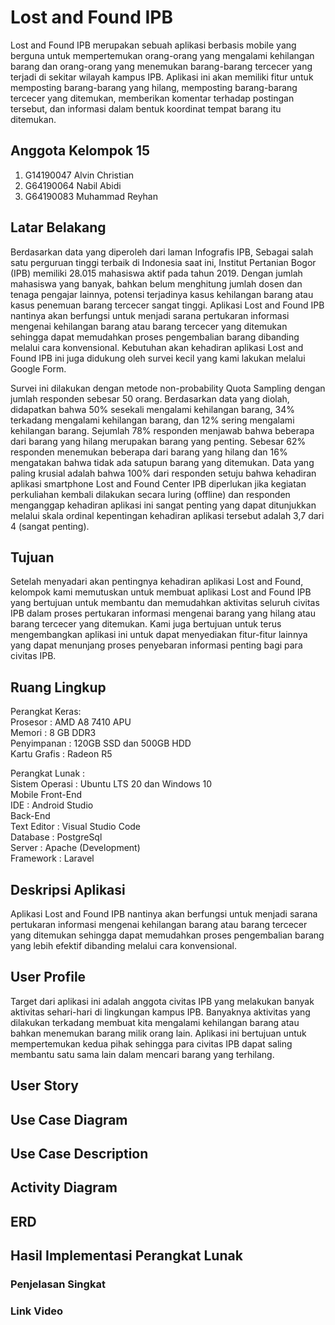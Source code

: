 # Lost and Found IPB

Lost and Found IPB merupakan sebuah aplikasi berbasis mobile yang berguna untuk mempertemukan orang-orang yang mengalami kehilangan barang dan orang-orang yang menemukan barang-barang tercecer yang terjadi di sekitar wilayah kampus IPB. Aplikasi ini akan memiliki fitur untuk memposting barang-barang yang hilang, memposting barang-barang tercecer yang ditemukan, memberikan komentar terhadap postingan tersebut, dan informasi dalam bentuk koordinat tempat barang itu ditemukan.

## Anggota Kelompok 15

1. G14190047 Alvin Christian
2. G64190064 Nabil Abidi
3. G64190083 Muhammad Reyhan

## Latar Belakang

Berdasarkan data yang diperoleh dari laman Infografis IPB, Sebagai salah satu perguruan tinggi terbaik di Indonesia saat ini, Institut Pertanian Bogor (IPB) memiliki 28.015 mahasiswa aktif pada tahun 2019. Dengan jumlah mahasiswa yang banyak, bahkan belum menghitung jumlah dosen dan tenaga pengajar lainnya, potensi terjadinya kasus kehilangan barang atau kasus penemuan barang tercecer sangat tinggi. Aplikasi Lost and Found IPB nantinya akan berfungsi untuk menjadi sarana pertukaran informasi mengenai kehilangan barang atau barang tercecer yang ditemukan sehingga dapat memudahkan proses pengembalian barang dibanding melalui cara konvensional. Kebutuhan akan kehadiran aplikasi Lost and Found IPB ini juga didukung oleh survei kecil yang kami lakukan melalui Google Form.

Survei ini dilakukan dengan metode non-probability Quota Sampling dengan jumlah responden sebesar 50 orang. Berdasarkan data yang diolah, didapatkan bahwa 50% sesekali mengalami kehilangan barang, 34% terkadang mengalami kehilangan barang, dan 12% sering mengalami kehilangan barang. Sejumlah 78% responden menjawab bahwa beberapa dari barang yang hilang merupakan barang yang penting. Sebesar 62% responden menemukan beberapa dari barang yang hilang dan 16% mengatakan bahwa tidak ada satupun barang yang ditemukan. Data yang paling krusial adalah bahwa 100% dari responden setuju bahwa kehadiran aplikasi smartphone Lost and Found Center IPB diperlukan jika kegiatan perkuliahan kembali dilakukan secara luring (offline) dan responden menganggap kehadiran aplikasi ini sangat penting yang dapat ditunjukkan melalui skala ordinal kepentingan kehadiran aplikasi tersebut adalah 3,7 dari 4 (sangat penting).

## Tujuan

Setelah menyadari akan pentingnya kehadiran aplikasi Lost and Found, kelompok kami memutuskan untuk membuat aplikasi Lost and Found IPB yang bertujuan untuk membantu dan memudahkan aktivitas seluruh civitas IPB dalam proses pertukaran informasi mengenai barang yang hilang atau barang tercecer yang ditemukan. Kami juga bertujuan untuk terus mengembangkan aplikasi ini untuk dapat menyediakan fitur-fitur lainnya yang dapat menunjang proses penyebaran informasi penting bagi para civitas IPB.

## Ruang Lingkup

Perangkat Keras:  
Prosesor	: AMD A8 7410 APU  
Memori	: 8 GB DDR3  
Penyimpanan	: 120GB SSD dan 500GB HDD  
Kartu Grafis	: Radeon R5  

Perangkat Lunak :  
Sistem Operasi : Ubuntu LTS 20 dan Windows 10  
Mobile Front-End  
IDE		 : Android Studio  
Back-End  
Text Editor	: Visual Studio Code  
Database	: PostgreSql  
Server		: Apache (Development)  
Framework	: Laravel  

## Deskripsi Aplikasi

Aplikasi Lost and Found IPB nantinya akan berfungsi untuk menjadi sarana pertukaran informasi mengenai kehilangan barang atau barang tercecer yang ditemukan sehingga dapat memudahkan proses pengembalian barang yang lebih efektif dibanding melalui cara konvensional.

## User Profile

Target dari aplikasi ini adalah anggota civitas IPB yang melakukan banyak aktivitas sehari-hari di lingkungan kampus IPB. Banyaknya aktivitas yang dilakukan terkadang membuat kita mengalami kehilangan barang atau bahkan menemukan barang milik orang lain. Aplikasi ini bertujuan untuk mempertemukan kedua pihak sehingga para civitas IPB dapat saling membantu satu sama lain dalam mencari barang yang terhilang.

## User Story

## Use Case Diagram

## Use Case Description

## Activity Diagram

## ERD

## Hasil Implementasi Perangkat Lunak
### Penjelasan Singkat
### Link Video



